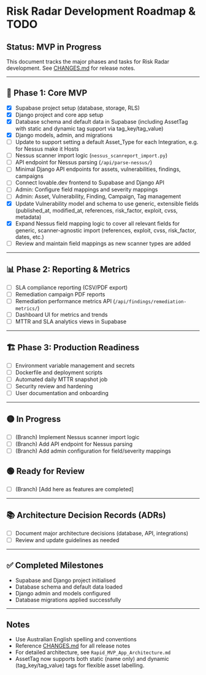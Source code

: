 # Risk Radar Development Roadmap & TODO

## Status: MVP in Progress

This document tracks the major phases and tasks for Risk Radar development. See [CHANGES.md](./CHANGES.md) for release notes.

---

## 🚀 Phase 1: Core MVP

- [x] Supabase project setup (database, storage, RLS)
- [x] Django project and core app setup
- [x] Database schema and default data in Supabase (including AssetTag with static and dynamic tag support via tag_key/tag_value)
- [x] Django models, admin, and migrations
- [ ] Update to support setting a default Asset_Type for each Integration, e.g. for Nessus make it Hosts
- [ ] Nessus scanner import logic (`nessus_scanreport_import.py`)
- [ ] API endpoint for Nessus parsing (`/api/parse-nessus/`)
- [ ] Minimal Django API endpoints for assets, vulnerabilities, findings, campaigns
- [ ] Connect lovable.dev frontend to Supabase and Django API
- [ ] Admin: Configure field mappings and severity mappings
- [ ] Admin: Asset, Vulnerability, Finding, Campaign, Tag management
- [x] Update Vulnerability model and schema to use generic, extensible fields (published_at, modified_at, references, risk_factor, exploit, cvss, metadata)
- [x] Expand Nessus field mapping logic to cover all relevant fields for generic, scanner-agnostic import (references, exploit, cvss, risk_factor, dates, etc.)
- [ ] Review and maintain field mappings as new scanner types are added

---

## 📊 Phase 2: Reporting & Metrics

- [ ] SLA compliance reporting (CSV/PDF export)
- [ ] Remediation campaign PDF reports
- [ ] Remediation performance metrics API (`/api/findings/remediation-metrics/`)
- [ ] Dashboard UI for metrics and trends
- [ ] MTTR and SLA analytics views in Supabase

---

## 🏗️ Phase 3: Production Readiness

- [ ] Environment variable management and secrets
- [ ] Dockerfile and deployment scripts
- [ ] Automated daily MTTR snapshot job
- [ ] Security review and hardening
- [ ] User documentation and onboarding

---

## 🟡 In Progress
- [ ] (Branch) Implement Nessus scanner import logic
- [ ] (Branch) Add API endpoint for Nessus parsing
- [ ] (Branch) Add admin configuration for field/severity mappings

## 🟢 Ready for Review
- [ ] (Branch) [Add here as features are completed]

---

## 📚 Architecture Decision Records (ADRs)

- [ ] Document major architecture decisions (database, API, integrations)
- [ ] Review and update guidelines as needed

---

## ✅ Completed Milestones

- Supabase and Django project initialised
- Database schema and default data loaded
- Django admin and models configured
- Database migrations applied successfully

---

## Notes

- Use Australian English spelling and conventions
- Reference [CHANGES.md](./CHANGES.md) for all release notes
- For detailed architecture, see `Rapid_MVP_App_Architecture.md`
- AssetTag now supports both static (name only) and dynamic (tag_key/tag_value) tags for flexible asset labelling. 
